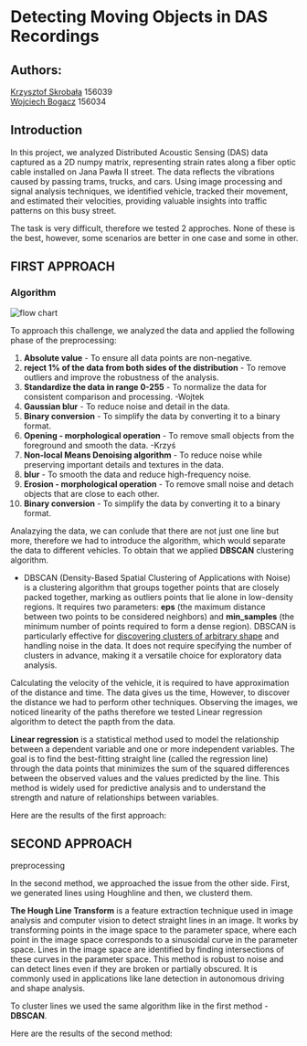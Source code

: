# Detecting Moving Objects in DAS Recordings

## Authors:
[Krzysztof Skrobała](https://github.com/shhhQuiettt) 156039<br>
[Wojciech Bogacz](https://github.com/wojbog) 156034

## Introduction
In this project, we analyzed Distributed Acoustic Sensing (DAS) data captured as a 2D numpy matrix, representing strain rates along a fiber optic cable installed on Jana Pawła II street. The data reflects the vibrations caused by passing trams, trucks, and cars. Using image processing and signal analysis techniques, we identified vehicle, tracked their movement, and estimated their velocities, providing valuable insights into traffic patterns on this busy street.

The task is very difficult, therefore we tested 2 approches. None of these is the best, however, some scenarios are better in one case and some in other.

## FIRST APPROACH

### Algorithm
<!-- import image -->
![flow chart](flow_chart.png)


To approach this challenge, we analyzed the data and applied the following phase of the preprocessing:
1. **Absolute value** - To ensure all data points are non-negative.
2. **reject 1% of the data from both sides of the distribution** - To remove outliers and improve the robustness of the analysis.
3. **Standardize the data in range 0-255** - To normalize the data for consistent comparison and processing.
-Wojtek
4. **Gaussian blur** - To reduce noise and detail in the data.
5. **Binary conversion** - To simplify the data by converting it to a binary format.
6. **Opening - morphological operation** - To remove small objects from the foreground and smooth the data.
-Krzyś
7. **Non-local Means Denoising algorithm** - To reduce noise while preserving important details and textures in the data.
8. **blur** - To smooth the data and reduce high-frequency noise.
9. **Erosion - morphological operation** - To remove small noise and detach objects that are close to each other.
10. **Binary conversion** - To simplify the data by converting it to a binary format.

Analazying the data, we can conlude that there are not just one line but more, therefore we had to introduce the algorithm, which would separate the data to different vehicles. To obtain that we applied **DBSCAN** clustering algorithm.

- DBSCAN (Density-Based Spatial Clustering of Applications with Noise) is a clustering algorithm that groups together points that are closely packed together, marking as outliers points that lie alone in low-density regions. It requires two parameters: **eps** (the maximum distance between two points to be considered neighbors) and **min_samples** (the minimum number of points required to form a dense region). DBSCAN is particularly effective for <u>discovering clusters of arbitrary shape</u> and handling noise in the data. It does not require specifying the number of clusters in advance, making it a versatile choice for exploratory data analysis.

Calculating the velocity of the vehicle, it is required to have approximation of the distance and time. The data gives us the time, However, to discover the distance we had to perform other techniques. Observing the images, we noticed linearity of the paths therefore we tested Linear regression algorithm to detect the papth from the data.

**Linear regression** is a statistical method used to model the relationship between a dependent variable and one or more independent variables. The goal is to find the best-fitting straight line (called the regression line) through the data points that minimizes the sum of the squared differences between the observed values and the values predicted by the line. This method is widely used for predictive analysis and to understand the strength and nature of relationships between variables.

Here are the results of the first approach:

## SECOND APPROACH
preprocessing


In the second method, we approached the issue from the other side. First, we generated lines using Houghline and then, we clusterd them.

**The Hough Line Transform** is a feature extraction technique used in image analysis and computer vision to detect straight lines in an image. It works by transforming points in the image space to the parameter space, where each point in the image space corresponds to a sinusoidal curve in the parameter space. Lines in the image space are identified by finding intersections of these curves in the parameter space. This method is robust to noise and can detect lines even if they are broken or partially obscured. It is commonly used in applications like lane detection in autonomous driving and shape analysis.

To cluster lines we used the same algorithm like in the first method - **DBSCAN**.

Here are the results of the second method: